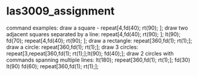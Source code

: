 # las3009_assignment

command examples:
  draw a square - repeat[4,fd(40); rt(90); ];
  draw two adjacent squares separated by a line: repeat[4,fd(40); rt(90); ]; lt(90); fd(70); repeat[4,fd(40); rt(90); ];
  draw a rectangle: repeat[360,fd(1); rt(1);];
  draw a circle: repeat[360,fd(1); rt(1);];
  draw 3 circles: repeat[3,repeat[360,fd(1); rt(1);];lt(90); fd(40);];
  draw 2 circles with commands spanning multiple lines: 
  	lt(180);
	repeat[360,fd(1); rt(1);];
	fd(30)
	lt(90)
	fd(60);
	repeat[360,fd(1); rt(1);];